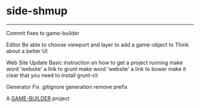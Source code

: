# side-shmup
-------------------

Commit fixes to game-builder

Editor
	Be able to choose viewport and layer to add a game-object to
	Think about a better UI

Web Site
  Update Basic instruction on how to get a project running
    make word 'website' a link to grunt
    make word 'website' a link to bower
    make it clear that you need to install grunt-cli

Generator
  Fix .gitignore generation
    remove prefix

A [GAME-BUILDER][game-builder] project

[game-builder]: http://diegomarquez.github.io/game-builder
